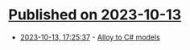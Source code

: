# [Published on 2023-10-13](index.md)

* [2023-10-13, 17:25:37](https://lobste.rs/s/epgjik/alloy_c_models) - [Alloy to C# models](https://github.com/nanunintan/Alloy2Cs)
